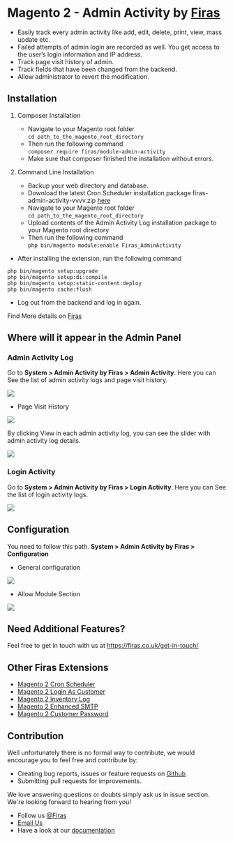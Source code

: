 # Magento 2 - Admin Activity by [Firas](https://firas.co.uk/)
- Easily track every admin activity like add, edit, delete, print, view, mass update etc.
- Failed attempts of admin login are recorded as well. You get access to the user’s login information and IP address.
- Track page visit history of admin.
- Track fields that have been changed from the backend.
- Allow administrator to revert the modification.

## **Installation**
1. Composer Installation
      - Navigate to your Magento root folder<br />
            `cd path_to_the_magento_root_directory`
      - Then run the following command<br />
          `composer require firas/module-admin-activity`
      - Make sure that composer finished the installation without errors.

2. Command Line Installation
      - Backup your web directory and database.
      - Download the latest Cron Scheduler installation package firas-admin-activity-vvvv.zip [here](https://github.com/firas/magento2-admin-activity/releases)
      - Navigate to your Magento root folder<br />
          `cd path_to_the_magento_root_directory`<br />
      - Upload contents of the Admin Activity Log installation package to your Magento root directory
      - Then run the following command<br />
          `php bin/magento module:enable Firas_AdminActivity`<br />
   
- After installing the extension, run the following command
```
php bin/magento setup:upgrade
php bin/magento setup:di:compile
php bin/magento setup:static-content:deploy
php bin/magento cache:flush
```
- Log out from the backend and log in again.

Find More details on [Firas](https://firas.co.uk/extensions/magento2-admin-activity)

## Where will it appear in the Admin Panel
### Admin Activity Log
Go to **System > Admin Activity by Firas > Admin Activity**. Here you can See the list of admin activity logs and page visit history.

<img src="https://firas.co.uk/wp-content/uploads/2018/06/admin-activity-history.png"/><br/>

- Page Visit History

<img src="https://firas.co.uk/wp-content/uploads/2018/06/page-visit-history.png"/><br/>

By clicking View in each admin activity log, you can see the slider with admin activity log details.

<img src="https://firas.co.uk/wp-content/uploads/2018/05/activity-log-slider.png"/> <br/>

### Login Activity
Go to **System > Admin Activity by Firas > Login Activity**. Here you can See the list of login activity logs.

<img src="https://firas.co.uk/wp-content/uploads/2018/06/admin-activity-history.png"/><br/>

## Configuration
You need to follow this path. **System > Admin Activity by Firas > Configuration**
- General configuration

<img src="https://firas.co.uk/wp-content/uploads/2018/05/configuration-general-section.png" /> <br/>

- Allow Module Section

<img src="https://firas.co.uk/wp-content/uploads/2018/05/configuration-allow-module-section.png" /> <br/>

## Need Additional Features?
Feel free to get in touch with us at https://firas.co.uk/get-in-touch/

## Other Firas Extensions
* [Magento 2 Cron Scheduler](https://firas.co.uk/extensions/magento2-cron-scheduler/)
* [Magento 2 Login As Customer](https://firas.co.uk/extensions/magento2-login-as-customer/)
* [Magento 2 Inventory Log](https://firas.co.uk/extensions/magento2-inventory-log/)
* [Magento 2 Enhanced SMTP](https://firas.co.uk/extensions/magento2-enhanced-smtp/)
* [Magento 2 Customer Password](https://github.com/firas/magento2-customer-password/)

## Contribution
Well unfortunately there is no formal way to contribute, we would encourage you to feel free and contribute by:
 
  - Creating bug reports, issues or feature requests on [Github](https://github.com/firas/magento2-admin-activity/issues)
  - Submitting pull requests for improvements.
    
We love answering questions or doubts simply ask us in issue section. We're looking forward to hearing from you!
 
  - Follow us [@Firas](https://twitter.com/Firas)
  - <a href="mailto:support@firas.co.uk">Email Us</a>
  - Have a look at our [documentation](https://firas.co.uk/docs/admin-activity/)

